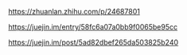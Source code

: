 https://zhuanlan.zhihu.com/p/24687801

https://juejin.im/entry/58fc6a07a0bb9f0065be95cc

https://juejin.im/post/5ad82dbef265da503825b240

